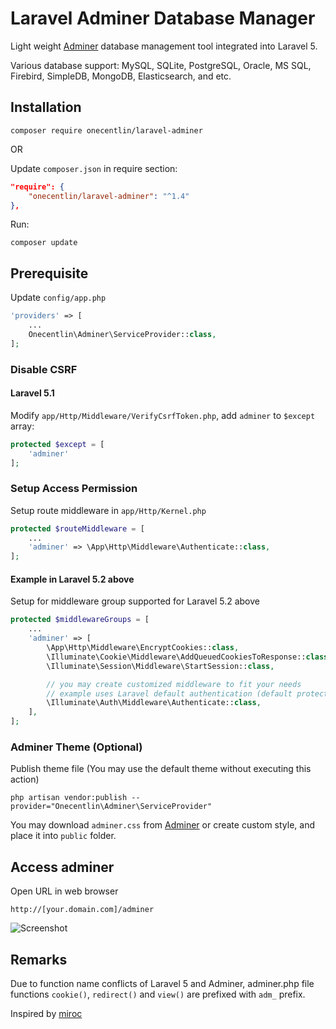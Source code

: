 # Laravel Adminer Database Manager

Light weight [Adminer](https://www.adminer.org) database management tool integrated into Laravel 5.

Various database support: MySQL, SQLite, PostgreSQL, Oracle, MS SQL, Firebird, SimpleDB, MongoDB, Elasticsearch, and etc.

## Installation

```
composer require onecentlin/laravel-adminer
```
OR

Update `composer.json` in require section:

```json
"require": {
    "onecentlin/laravel-adminer": "^1.4"
},
```

Run:
```
composer update
```

## Prerequisite

Update `config/app.php`

```php
'providers' => [
    ...
    Onecentlin\Adminer\ServiceProvider::class,
];
```

### Disable CSRF

#### Laravel 5.1

Modify `app/Http/Middleware/VerifyCsrfToken.php`, add `adminer` to `$except` array:

```php
protected $except = [
    'adminer'
];
```

### Setup Access Permission

Setup route middleware in `app/Http/Kernel.php`

```php
protected $routeMiddleware = [
    ...
    'adminer' => \App\Http\Middleware\Authenticate::class,
];
```

#### Example in Laravel 5.2 above

Setup for middleware group supported for Laravel 5.2 above

```php
protected $middlewareGroups = [
    ...
    'adminer' => [
        \App\Http\Middleware\EncryptCookies::class,
        \Illuminate\Cookie\Middleware\AddQueuedCookiesToResponse::class,
        \Illuminate\Session\Middleware\StartSession::class,

        // you may create customized middleware to fit your needs
        // example uses Laravel default authentication (default protection)
        \Illuminate\Auth\Middleware\Authenticate::class,
    ],
];
```

### Adminer Theme (Optional)

Publish theme file (You may use the default theme without executing this action)
```
php artisan vendor:publish --provider="Onecentlin\Adminer\ServiceProvider"
```

You may download `adminer.css` from [Adminer](https://www.adminer.org) or create custom style, and place it into `public` folder.

## Access adminer
Open URL in web browser
```
http://[your.domain.com]/adminer
```

![Screenshot](https://raw.githubusercontent.com/onecentlin/laravel-adminer/master/screenshots/adminer-db-support.png "various database support")

## Remarks
Due to function name conflicts of Laravel 5 and Adminer, adminer.php file
functions `cookie()`, `redirect()` and `view()` are prefixed with `adm_` prefix.

Inspired by [miroc](https://github.com/miroc/Laravel-Adminer)
